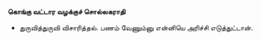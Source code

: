 **கொங்கு வட்டார வழக்குச் சொல்லகராதி**
- துருவித்துருவி விசாரித்தல். பணம் வேணும்னு என்னியெ அரிச்சி எடுத்துட்டான்.

